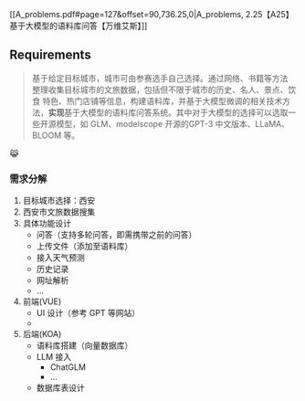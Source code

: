 [[A_problems.pdf#page=127&offset=90,736.25,0|A_problems, 2.25【A25】基于大模型的语料库问答【万维艾斯】]]
## Requirements

> 基于给定目标城市，城市可由参赛选手自己选择。通过网络、书籍等方法 整理收集目标城市的文旅数据，包括但不限于城市的历史、名人、景点、饮食 特色、热门店铺等信息，构建语料库，并基于大模型微调的相关技术方法，**实现**基于大模型的语料库问答系统。其中对于大模型的选择可以选取一些开源模型，如 GLM、modelscope 开源的GPT-3 中文版本、LLaMA、BLOOM 等。

😹
### 需求分解

1. 目标城市选择：西安
2. 西安市文旅数据搜集
3. 具体功能设计
	+ 问答（支持多轮问答，即需携带之前的问答）
	+ 上传文件（添加至语料库）
	+ 接入天气预测
	+ 历史记录
	+ 网址解析
	+ ...
1. 前端(VUE)
	+ UI 设计（参考 GPT 等网站）
	+ 
2. 后端(KOA)
	+ 语料库搭建（向量数据库）
	+ LLM 接入
		+ ChatGLM
		+ ...
	+ 数据库表设计